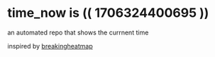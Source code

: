 # time_now is (( 1706324400695 ))

an automated repo that shows the currnent time

inspired by [breakingheatmap](https://github.com/breakingheatmap/breakingheatmap)